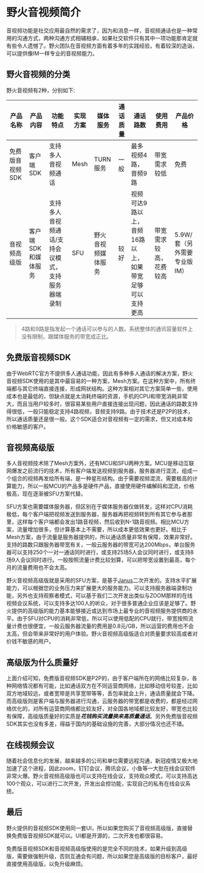 # 野火音视频简介
音视频功能是社交应用最自然的需求了，因为和消息一样，音视频通话也是一种常用的沟通方式，两种沟通方式相辅相承，如果社交软件只有其中一项功能那肯定就有些令人遗憾了。野火团队在音视频方面有着多年的实践经验，有着较深的造诣，可以提供像IM一样专业的音视频能力。

## 野火音视频的分类
野火音视频有2种，分别如下:

| 产品名称 | 产品内容 | 功能特点 | 实现方案 | 媒体服务 | 通话质量 | 通话路数 | 使用费用 |  产品价格 |
| ------ | ------ | ------ | ---- | ---- | ------- | ------- | ----- | ----- |
| 免费版音视频SDK | 客户端SDK | 支持多人音视频通话 | Mesh | TURN服务 | 一般 | 最多视频4路，音频9路 | 带宽需求较低 | 免费 |
| 音视频高级版 | 客户端SDK和媒体服务 | 支持多人音视频通话/支持会议模式，支持服务器端录制 | SFU | 野火音视频媒体服务 |  较好 | 视频可达9路以上，音频16路以上，如果带宽足够可以支持更高 | 带宽需求较高，花费较高 | 5.9W/套（另外需要专业版IM） |
> 4路和9路是指发起一个通话可以参与的人数。系统整体的通讯容量软件上没有限制，跟媒体服务的带宽成正比。


## 免费版音视频SDK
由于WebRTC官方不提供多人通话功能，因此有多种多人通话的解决方案，野火音视频SDK使用的是其中最容易的一种方案，Mesh方案。在这种方案中，所有终端都与其它终端直接连接，形成网状结构。这种方案相对其它方案简单一些，使用成本也是最低的，但缺点就是太消耗终端的资源，手机的CPU和带宽消耗非常大，而且当用户较多时，很容易某些用户直接连接出现问题，因此通话的路数支持得很低，一般只能稳定支持4路视频，音频支持9路。由于技术还是P2P的技术，所以通话质量还是很一般。这个SDK适合对音视频有一定的需求，但又对成本和价格敏感的客户。

## 音视频高级版
多人音视频技术除了Mesh方案外，还有MCU和SFU两种方案。MCU是移动互联网爆发之前流行的技术，所有客户端发送视频到服务器，服务器进行混流，组成一个组合的视频再发给所有端，是一种星形结构。由于需要视频混流，需要极高的计算能力，所以一般MCU的产品多是硬件产品，直接使用硬件编解码和混流，价格极高，现在逐渐被SFU方案代替。

SFU方案也需要媒体服务器，但区别在于媒体服务器仅做转发，这样对CPU消耗极低，每个客户端把视频发送到服务器，服务器再把视频转到所有其它参与者那里，这样每个客户端都会发出1路音视频，然后收到N-1路音视频。相比MCU方案，流量增加很多，但计算基本上不需要，所以成本更低效果也更好。相比于Mesh方案，由于流量是服务器提供的，所以通话质量非常有保障，效果非常好。支持的路数只跟服务器带宽有关，一般云服务器的带宽可达200Mbps，单台服务器可以支持250个一对一通话同时进行，或支持25场5人会议同时进行，或支持8场9人会议同时进行。一般按照流量计费比较划算，可以把带宽设置到最高，每个月的流量费用也不会太高。

野火音视频高级版就是采用的SFU方案，是基于[Janus](https://github.com/meetecho/janus-gateway)二次开发的。支持水平扩展能力，可以根据您的业务压力来扩展更大的服务能力。可以支持服务器端录制功能，另外也支持观察者模式，可以基于我们二次开发出类似与ZOOM那样的在线视频会议系统，可以支持多达100人的听众，对于很多普通企业应该是足够了。野火提供的高级版的能力基本能够接近或达到市场上最专业的音视频服务提供商的水平。由于SFU对CPU的消耗非常低，所以可以使用低配的CPU就行，带宽按照流量计费也很便宜，一般云服务器流量的费用是0.8元/GB，所以运营的费用也不会太高，但会带来非常好的用户体验。野火音视频高级版适合对质量要求较高或者对价钱不敏感的用户。

## 高级版为什么质量好
上面介绍可知，免费版音视频SDK是P2P的，由于客户端所在的网络比较复杂，各种网络情况都有可能，比如通话双方在不同运营商网络，比如移动信号较差，比如双方地域较远，或者宽带是共享宽带等等，丢包率就会上升，通话质量就会下降。而高级版则是客户端与服务器进行沟通，云服务器的带宽都是收费的，都是经过网络优化的，对所有运营商网络都比较友好，对全国各地域都比较友好，带宽也比较有保障，高级版质量好的实质是***花钱购买流量换来高质量通话***。另外免费版音视频SDK其实也没有多差，得益于国内的基础设施的完善，大部分情况也还不错。

## 在线视频会议
随着社会信息化的发展，越来越多的公司和单位需要远程沟通，新冠疫情又极大地加速了这个进程，因此zoom，钉钉会议，腾讯会议，小鱼等一大批在线会议软件非常火爆。野火音视频高级版也可以支持在线会议，支持观众模式，可以支持高达100个观众，可以进行二次开发，开发出会控功能，实现自己的私有在线会议系统。

## 最后
野火提供的音视频SDK使用同一套UI，所以如果您购买了音视频高级版，直接替换免费版音视频SDK就可以。UI都是开源的，二次开发也都很容易。

免费版音视频SDK和音视频高级版使用的是完全不同的技术，如果升级到高级版，需要做强制升级，否则互通会有问题，所以如果您是高级版的目标客户，最好直接使用高级版，以免升级麻烦。

